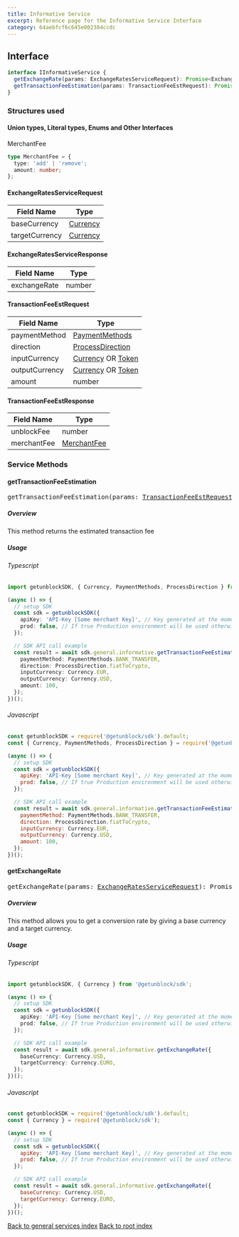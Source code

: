 ```yaml
---
title: Informative Service
excerpt: Reference page for the Informative Service Interface
category: 64aebfcf6c645e002384ccdc
---
```


## Interface

```typescript
interface IInformativeService {
  getExchangeRate(params: ExchangeRatesServiceRequest): Promise<ExchangeRatesServiceResponse>;
  getTransactionFeeEstimation(params: TransactionFeeEstRequest): Promise<TransactionFeeEstResponse>;
}
```

### Structures used

#### Union types, Literal types, Enums and Other Interfaces

<span id="MerchantFee"></span>MerchantFee

```typescript
type MerchantFee = {
  type: 'add' | 'remove';
  amount: number;
};
```

#### <span id="ExchangeRatesServiceRequest"></span>ExchangeRatesServiceRequest

| Field Name     | Type                                    |
| -------------- | --------------------------------------- |
| baseCurrency   | [Currency](../common_types.md#Currency) |
| targetCurrency | [Currency](../common_types.md#Currency) |

#### <span id="ExchangeRatesServiceResponse"></span>ExchangeRatesServiceResponse

| Field Name   | Type   |
| ------------ | ------ |
| exchangeRate | number |

#### <span id="TransactionFeeEstRequest"></span>TransactionFeeEstRequest

| Field Name     | Type                                                                         |
| -------------- | ---------------------------------------------------------------------------- |
| paymentMethod  | [PaymentMethods](../common-types.md#paymentmethods)                          |
| direction      | [ProcessDirection](../common_types.md#ProcessDirection)                      |
| inputCurrency  | [Currency](../common-types.md#currency) OR [Token](../common-types.md#token) |
| outputCurrency | [Currency](../common_types.md#Currency) OR [Token](../common-types.md#token) |
| amount         | number                                                                       |

#### <span id="TransactionFeeEstResponse"></span>TransactionFeeEstResponse

| Field Name  | Type                        |
| ----------- | --------------------------- |
| unblockFee  | number                      |
| merchantFee | [MerchantFee](#MerchantFee) |

### Service Methods

#### getTransactionFeeEstimation

<div><pre>getTransactionFeeEstimation(params: <a href="#TransactionFeeEstRequest">TransactionFeeEstRequest</a>): Promise&#60;<a href="#TransactionFeeEstResponse">TransactionFeeEstResponse</a>&#62;</pre></div>

##### Overview

This method returns the estimated transaction fee

##### Usage

###### Typescript

```typescript
import getunblockSDK, { Currency, PaymentMethods, ProcessDirection } from '@getunblock/sdk';

(async () => {
  // setup SDK
  const sdk = getunblockSDK({
    apiKey: 'API-Key [Some merchant Key]', // Key generated at the moment the merchant was created in getunblock system
    prod: false, // If true Production environment will be used otherwise Sandbox will be used instead
  });

  // SDK API call example
  const result = await sdk.general.informative.getTransactionFeeEstimation({
    paymentMethod: PaymentMethods.BANK_TRANSFER,
    direction: ProcessDirection.fiatToCrypto,
    inputCurrency: Currency.EUR,
    outputCurrency: Currency.USD,
    amount: 100,
  });
})();
```

###### Javascript

```javascript
const getunblockSDK = require('@getunblock/sdk').default;
const { Currency, PaymentMethods, ProcessDirection } = require('@getunblock/sdk');

(async () => {
  // setup SDK
  const sdk = getunblockSDK({
    apiKey: 'API-Key [Some merchant Key]', // Key generated at the moment the merchant was created in getunblock system
    prod: false, // If true Production environment will be used otherwise Sandbox will be used instead
  });

  // SDK API call example
  const result = await sdk.general.informative.getTransactionFeeEstimation({
    paymentMethod: PaymentMethods.BANK_TRANSFER,
    direction: ProcessDirection.fiatToCrypto,
    inputCurrency: Currency.EUR,
    outputCurrency: Currency.USD,
    amount: 100,
  });
})();
```

#### getExchangeRate

<div><pre>getExchangeRate(params: <a href="#ExchangeRatesServiceRequest">ExchangeRatesServiceRequest</a>): Promise&#60;<a href="#ExchangeRatesServiceResponse">ExchangeRatesServiceResponse</a>&#62;</pre></div>

##### Overview

This method allows you to get a conversion rate by giving a base currency and a target currency.

##### Usage

###### Typescript

```typescript
import getunblockSDK, { Currency } from '@getunblock/sdk';

(async () => {
  // setup SDK
  const sdk = getunblockSDK({
    apiKey: 'API-Key [Some merchant Key]', // Key generated at the moment the merchant was created in getunblock system
    prod: false, // If true Production environment will be used otherwise Sandbox will be used instead
  });

  // SDK API call example
  const result = await sdk.general.informative.getExchangeRate({
    baseCurrency: Currency.USD,
    targetCurrency: Currency.EURO,
  });
})();
```

###### Javascript

```javascript
const getunblockSDK = require('@getunblock/sdk').default;
const { Currency } = require('@getunblock/sdk');

(async () => {
  // setup SDK
  const sdk = getunblockSDK({
    apiKey: 'API-Key [Some merchant Key]', // Key generated at the moment the merchant was created in getunblock system
    prod: false, // If true Production environment will be used otherwise Sandbox will be used instead
  });

  // SDK API call example
  const result = await sdk.general.informative.getExchangeRate({
    baseCurrency: Currency.USD,
    targetCurrency: Currency.EURO,
  });
})();
```

<div class="CodeMirror-gutter-filler">

[Back to general services index](./index.md)
[Back to root index](../index.md)

</div>

